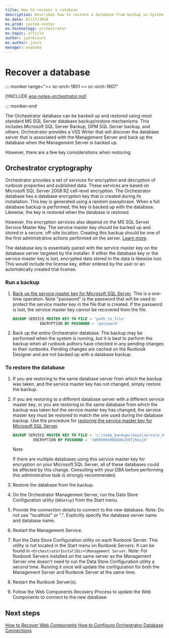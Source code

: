 ```yaml
---
title: How to recover a ratabase
description: Describes how to restore a database from backup in System Center - Orchestrator.
ms.date: 01/17/2018
ms.prod: system-center
ms.technology: orchestrator
ms.topic: article
author: jyothisuri
ms.author: jsuri
manager: evansma
---
```


# Recover a database

::: moniker range=">= sc-orch-1801 <= sc-orch-1807"

[!INCLUDE [eos-notes-orchestrator.md](../includes/eos-notes-orchestrator.md)]

::: moniker-end

The Orchestrator database can be backed up and restored using most standard MS SQL Server database backup\/restore mechanisms. This includes Microsoft SQL Server Backup, DPM SQL Server backup, and others. Orchestrator provides a VSS Writer that will discover the database server that is associated with the Management Server and back up the database when the Management Server is backed up.  

However, there are a few key considerations when restoring.  

## Orchestrator cryptography  
Orchestrator provides a set of services for encryption and decryption of runbook properties and published data. These services are based on Microsoft SQL Server 2008 R2 cell\-level encryption. The Orchestrator database has a database encryption key that is created during its installation. This key is generated using a random passphrase. When a full database backup is performed, the key is backed up with the database. Likewise, the key is restored when the database is restored.  

However, the encryption services also depend on the MS SQL Server Service Master Key. The service master key should be backed up and stored in a secure, off\-site location. Creating this backup should be one of the first administrative actions performed on the server. [Learn more](/sql/t-sql/statements/backup-service-master-key-transact-sql).  

The database key is essentially paired with the service master key on the database server targeted by the installer. If either the database key or the service master key is lost, encrypted data stored in the data is likewise lost. This would include the license key, either entered by the user or an automatically created trial license.  

### Run a backup

1.  [Back up the service master key for Microsoft SQL Server](/sql/t-sql/statements/backup-service-master-key-transact-sql). This is a one\-time operation. Note "password" is the password that will be used to protect the service master key in the file that is created. If the password is lost, the service master key cannot be recovered from the file.  

    ```sql
    BACKUP SERVICE MASTER KEY TO FILE = 'path_to_file'  
                ENCRYPTION BY PASSWORD = 'password'  
    ```  

2.  Back up the entire Orchestrator database. The backup may be performed when the system is running, but it is best to perform the backup when all runbook authors have checked in any pending changes to their runbooks. Pending changes are cached on the Runbook Designer and are not backed up with a database backup.  

### To restore the database  

1.  If you are restoring to the same database server from which the backup was taken, and the service master key has not changed, simply restore the backup.  
2.  If you are restoring to a different database server with a different service master key, or you are restoring to the same database from which the backup was taken but the service master key has changed, the service master key must be restored to match the one used during the database backup. Use the procedure for [restoring the service master key for Microsoft SQL Server](/sql/t-sql/statements/restore-service-master-key-transact-sql). 

    ```sql
    BACKUP SERVICE MASTER KEY TO FILE = 'c:\temp_backups\keys\service_master_key'   
             ENCRYPTION BY PASSWORD = '3dH85Hhk003GHk2597jheij4'  
    ```  

    > [!NOTE]  
    > If there are multiple databases using this service master key for encryption on your Microsoft SQL Server, all of these databases could be affected by this change. Consulting with your DBA before performing this administrative task is strongly recommended.  

3.  Restore the database from the backup.  
4.  On the Orchestrator Management Server, run the Data Store Configuration utility (`DBSetup`) from the Start menu.  
5.  Provide the connection details to connect to the new database. Note: Do not use "localhost" or ".". Explicitly specify the database server name and database name.  
6.  Restart the Management Service.  
7.  Run the Data Store Configuration utility on each Runbook Server. This utility is not located in the Start menu on Runbook Servers. It can be found in `<OrchestratorInstallDir>\Management Server`. Note: For Runbook Servers installed on the same server as the Management Server one doesn't need to run the Data Store Configuration utility a second time. Running it once will update the configuration for both the Management Server and Runbook Server at the same time.  
8.  Restart the Runbook Server\(s\).  
9. Follow the Web Components Recovery Process to update the Web Components to connect to the new database.  

## Next steps
[How to Recover Web Components](how-to-recover-web-components.md)
[How to Configure Orchestrator Database Connections](how-to-configure-orchestrator-database-connections.md)

